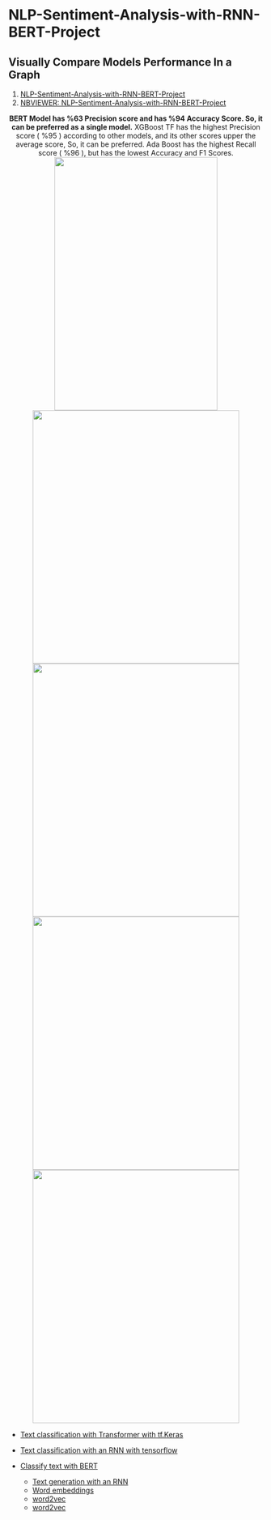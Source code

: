 # NLP-Sentiment-Analysis-with-RNN-BERT-Project
<!--
### [Go to Projects Page](https://github.com/celik-muhammed/15CS-Deep-Learning-Case-Studies-with-Python/blob/master/README.md)
 -->
## Visually Compare Models Performance In a Graph

01. [NLP-Sentiment-Analysis-with-RNN-BERT-Project](./NLP_Sentiment_Analysis_Project.ipynb)
01. [NBVIEWER: NLP-Sentiment-Analysis-with-RNN-BERT-Project](https://nbviewer.org/github/celik-muhammed/NLP-Sentiment-Analysis-with-RNN-BERT-Project/blob/master/NLP_Sentiment_Analysis_Project.ipynb)

<div align='center'>
 
**BERT Model has %63 Precision score and has %94 Accuracy Score. So, it can be preferred as a single model.**
XGBoost TF has the highest Precision score ( %95 ) according to other models, and its other scores upper the average score, So, it can be preferred.
Ada Boost has the highest Recall score ( %96 ), but has the lowest Accuracy and F1 Scores.
<img src='https://i.ibb.co/5cQ3H7v/download.png' alt='' width=80%, height=500>
<img src='https://i.ibb.co/W3WGMMC/download.png' alt='' width=90%, height=500>
<img src='https://i.ibb.co/q9YBj56/download.png' alt='' width=90%, height=500>
<img src='https://i.ibb.co/Pg4KPBc/download.png' alt='' width=90%, height=500>
<img src='https://i.ibb.co/mDNqjwr/download.png' alt='' width=90%, height=500>

</div>

- [Text classification with Transformer with tf.Keras](https://keras.io/examples/nlp/text_classification_with_transformer/)
- [Text classification with an RNN with tensorflow](https://www.tensorflow.org/text/tutorials/text_classification_rnn)
- [Classify text with BERT](https://www.tensorflow.org/text/tutorials/classify_text_with_bert)


  - [Text generation with an RNN](https://www.tensorflow.org/text/tutorials/text_generation)
  - [Word embeddings](https://www.tensorflow.org/text/tutorials/text_generation)
  - [word2vec](https://www.tensorflow.org/tutorials/text/word2vec)
  - [word2vec](https://www.tensorflow.org/tutorials/text/word2vec)
